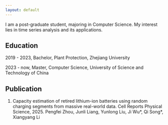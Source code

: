 ```yaml
---
layout: default
---
```


I am a post-graduate student, majoring in Computer Science. My interest lies in time series analysis and its applications.

## Education

2019 - 2023, Bachelor, Plant Protection, Zhejiang University

2023 - now, Master, Computer Science, University of Science and Technology of China

## Publication

1. Capacity estimation of retired lithium-ion batteries using random charging segments from massive real-world data.
   Cell Reports Physical Science, 2025.
   Pengfei Zhou, Junli Liang, Yunlong Liu, Ji Wu\*, Qi Song\*, Xiangyang Li
